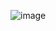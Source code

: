 
![image](https://user-images.githubusercontent.com/65980405/141414098-2a066f63-6ba0-440e-9bd5-64dbe2bc1d1b.png)

